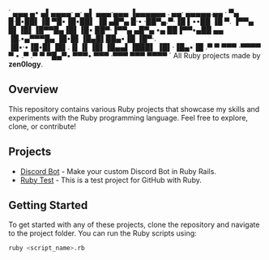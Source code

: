 ´
▄▄▄  ▄• ▄▌▄▄▄▄·  ▄· ▄▌     ▄▄▄·▄▄▄         ▐▄▄▄▄▄▄ . ▄▄· ▄▄▄▄▄.▄▄ · 
▀▄ █·█▪██▌▐█ ▀█▪▐█▪██▌    ▐█ ▄█▀▄ █·▪       ·██▀▄.▀·▐█ ▌▪•██  ▐█ ▀. 
▐▀▀▄ █▌▐█▌▐█▀▀█▄▐█▌▐█▪     ██▀·▐▀▀▄  ▄█▀▄ ▪▄ ██▐▀▀▪▄██ ▄▄ ▐█.▪▄▀▀▀█▄
▐█•█▌▐█▄█▌██▄▪▐█ ▐█▀·.    ▐█▪·•▐█•█▌▐█▌.▐▌▐▌▐█▌▐█▄▄▌▐███▌ ▐█▌·▐█▄▪▐█
.▀  ▀ ▀▀▀ ·▀▀▀▀   ▀ •     .▀   .▀  ▀ ▀█▄▀▪ ▀▀▀• ▀▀▀ ·▀▀▀  ▀▀▀  ▀▀▀▀ 
´
All Ruby projects made by **zen0logy**.

## Overview

This repository contains various Ruby projects that showcase my skills and experiments with the Ruby programming language. Feel free to explore, clone, or contribute!

## Projects

- [Discord Bot](https://github.com/zen0logy/RubyProjects/tree/main/Discord%20Bot) - Make your custom Discord Bot in Ruby Rails.
- [Ruby Test](https://github.com/zen0logy/RubyProjects/tree/main/Ruby%20Test) - This is a test project for GitHub with Ruby.

## Getting Started

To get started with any of these projects, clone the repository and navigate to the project folder. You can run the Ruby scripts using:

```bash
ruby <script_name>.rb
